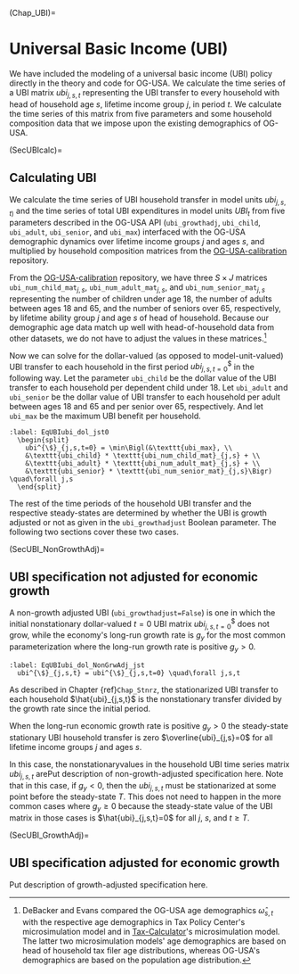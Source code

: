 (Chap_UBI)=
# Universal Basic Income (UBI)

We have included the modeling of a universal basic income (UBI) policy directly in the theory and code for OG-USA. We calculate the time series of a UBI matrix $ubi_{j,s,t}$ representing the UBI transfer to every household with head of household age $s$, lifetime income group $j$, in period $t$. We calculate the time series of this matrix from five parameters and some household composition data that we impose upon the existing demographics of OG-USA.


(SecUBIcalc)=
## Calculating UBI

  We calculate the time series of UBI household transfer in model units $ubi_{j,s,t)}$ and the time series of total UBI expenditures in model units $UBI_t$ from five parameters described in the OG-USA API (`ubi_growthadj`, `ubi_child`, `ubi_adult`, `ubi_senior`, and `ubi_max`) interfaced with the OG-USA demographic dynamics over lifetime income groups $j$ and ages $s$, and multiplied by household composition matrices from the [OG-USA-calibration](https://github.com/PSLmodels/OG-USA-Calibration) repository.

  From the [OG-USA-calibration](https://github.com/PSLmodels/OG-USA-Calibration) repository, we have three $S\times J$ matrices `ubi_num_child_mat`$_{j,s}$, `ubi_num_adult_mat`$_{j,s}$, and `ubi_num_senior_mat`$_{j,s}$ representing the number of children under age 18, the number of adults between ages 18 and 65, and the number of seniors over 65, respectively, by lifetime ability group $j$ and age $s$ of head of household. Because our demographic age data match up well with head-of-household data from other datasets, we do not have to adjust the values in these matrices.[^HOH_age_dist_note]

  Now we can solve for the dollar-valued (as opposed to model-unit-valued) UBI transfer to each household in the first period $ubi^{\$}_{j,s,t=0}$ in the following way. Let the parameter `ubi_child` be the dollar value of the UBI transfer to each household per dependent child under 18. Let `ubi_adult` and `ubi_senior` be the dollar value of UBI transfer to each household per adult between ages 18 and 65 and per senior over 65, respectively. And let `ubi_max` be the maximum UBI benefit per household.

  ```{math}
  :label: EqUBIubi_dol_jst0
    \begin{split}
      ubi^{\$}_{j,s,t=0} = \min\Bigl(&\texttt{ubi_max}, \\
      &\texttt{ubi_child} * \texttt{ubi_num_child_mat}_{j,s} + \\
      &\texttt{ubi_adult} * \texttt{ubi_num_adult_mat}_{j,s} + \\
      &\texttt{ubi_senior} * \texttt{ubi_num_senior_mat}_{j,s}\Bigr) \quad\forall j,s
    \end{split}
  ```

  The rest of the time periods of the household UBI transfer and the respective steady-states are determined by whether the UBI is growth adjusted or not as given in the `ubi_growthadjust` Boolean parameter. The following two sections cover these two cases.


(SecUBI_NonGrowthAdj)=
## UBI specification not adjusted for economic growth

  A non-growth adjusted UBI (`ubi_growthadjust=False`) is one in which the initial nonstationary dollar-valued $t=0$ UBI matrix $ubi^{\$}_{j,s,t=0}$ does not grow, while the economy's long-run growth rate is $g_y$ for the most common parameterization where the long-run growth rate is positive $g_y>0$.

  ```{math}
  :label: EqUBIubi_dol_NonGrwAdj_jst
    ubi^{\$}_{j,s,t} = ubi^{\$}_{j,s,t=0} \quad\forall j,s,t
  ```

  As described in Chapter {ref}`Chap_Stnrz`, the stationarized UBI transfer to each household $\hat{ubi}_{j,s,t}$ is the nonstationary transfer divided by the growth rate since the initial period.



  When the long-run economic growth rate is positive $g_y>0$ the steady-state stationary UBI household transfer is zero $\overline{ubi}_{j,s}=0$ for all lifetime income groups $j$ and ages $s$.

  In this case, the nonstationaryvalues in the household UBI time series matrix $ubi_{j,s,t}$ arePut description of non-growth-adjusted specification here. Note that in this case, if $g_y<0$, then the $ubi_{j,s,t}$ must be stationarized at some point before the steady-state $T$. This does not need to happen in the more common cases where $g_y\geq 0$ because the steady-state value of the UBI matrix in those cases is $\hat{ubi}_{j,s,t}=0$ for all $j$, $s$, and $t\geq T$.


(SecUBI_GrowthAdj)=
## UBI specification adjusted for economic growth

  Put description of growth-adjusted specification here.


[^HOH_age_dist_note]: DeBacker and Evans compared the OG-USA age demographics $\hat{\omega}_{s,t}$ with the respective age demographics in Tax Policy Center's microsimulation model and in [Tax-Calculator](https://github.com/PSLmodels/Tax-Calculator)'s microsimulation model. The latter two microsimulation models' age demographics are based on head of household tax filer age distributions, whereas OG-USA's demographics are based on the population age distribution.
